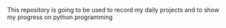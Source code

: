 This repository is going to be used to record my daily projects and to show my progress on python programming
